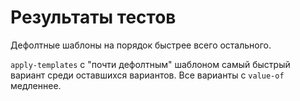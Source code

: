 Результаты тестов
=================

Дефолтные шаблоны на порядок быстрее всего остального.

`apply-templates` с "почти дефолтным" шаблоном самый быстрый вариант среди оставшихся вариантов.
Все варианты с `value-of` медленнее.

